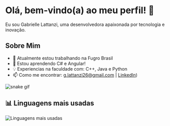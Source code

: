 # Olá, bem-vindo(a) ao meu perfil! 👋

Eu sou Gabrielle Lattanzi, uma desenvolvedora apaixonada por tecnologia e inovação.

## Sobre Mim
- 🔭 Atualmente estou trabalhando na Fugro Brasil
- 🌱 Estou aprendendo C# e Angular!
- 💡 Experiencias na faculdade com: C++, Java e Python
- 📫 Como me encontrar: g.lattanzi26@gmail.com | [LinkedIn](https://www.linkedin.com/in/gabriellelattanzi/))
  
![snake gif](https://github.com/SEU_USUARIO/SEU_REPOSITORIO/blob/output/github-contribution-grid-snake.svg)

## 📊 Linguagens mais usadas
![Linguagens mais usadas](https://github-readme-stats.vercel.app/api/top-langs/?username=glattanz&layout=compact&theme=radical)

